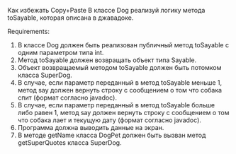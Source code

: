 Как избежать Copy+Paste
В классе Dog реализуй логику метода toSayable, которая описана в джавадоке.


Requirements:
1. В классе Dog должен быть реализован публичный метод toSayable с одним параметром типа int.
2. Метод toSayable должен возвращать объект типа Sayable.
3. Объект возвращаемый методом toSayable должен быть потомком класса SuperDog.
4. В случае, если параметр переданный в метод toSayable меньше 1, метод say должен вернуть строку с сообщением о том что собака спит (формат согласно javadoc).
5. В случае, если параметр переданный в метод toSayable больше либо равен 1, метод say должен вернуть строку с сообщением о том что собака лает и текущую дату (формат согласно javadoc).
6. Программа должна выводить данные на экран.
7. В методе getName класса DogPet должен быть вызван метод getSuperQuotes класса SuperDog.

